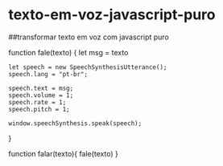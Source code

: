 # texto-em-voz-javascript-puro
##transformar texto em voz com javascript puro


function fale(texto) {
    let msg = texto
    
    let speech = new SpeechSynthesisUtterance();
    speech.lang = "pt-br";
    
    speech.text = msg;
    speech.volume = 1;
    speech.rate = 1;
    speech.pitch = 1;
    
    window.speechSynthesis.speak(speech);
}

function falar(texto){
    fale(texto)
}
